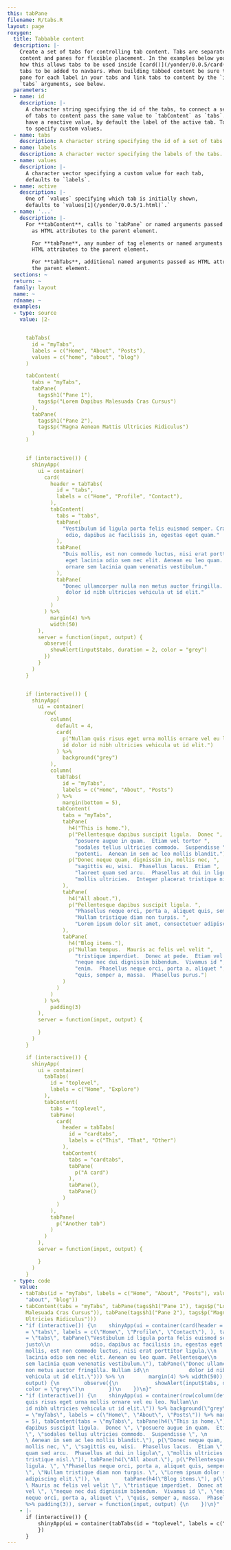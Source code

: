 ```yaml
---
this: tabPane
filename: R/tabs.R
layout: page
roxygen:
  title: Tabbable content
  description: |-
    Create a set of tabs for controlling tab content. Tabs are separated from
    content and panes for flexible placement. In the examples below you can see
    how this allows tabs to be used inside [card()](/yonder/0.0.5/card().html)s. The flexibility also allows
    tabs to be added to navbars. When building tabbed content be sure to create a
    pane for each label in your tabs and link tabs to content by the `id` and
    `tabs` arguments, see below.
  parameters:
  - name: id
    description: |-
      A character string specifying the id of the tabs, to connect a set
      of tabs to content pass the same value to `tabContent` as `tabs`. Tabs do
      have a reactive value, by default the label of the active tab. To `values`
      to specify custom values.
  - name: tabs
    description: A character string specifying the id of a set of tabs.
  - name: labels
    description: A character vector specifying the labels of the tabs.
  - name: values
    description: |-
      A character vector specifying a custom value for each tab,
      defaults to `labels`.
  - name: active
    description: |-
      One of `values` specifying which tab is initially shown,
      defaults to `values[1](/yonder/0.0.5/1.html)`.`
  - name: '...'
    description: |-
      For **tabContent**, calls to `tabPane` or named arguments passed
        as HTML attributes to the parent element.

        For **tabPane**, any number of tag elements or named arguments passed as
        HTML attributes to the parent element.

        For **tabTabs**, additional named arguments passed as HTML attributes to
        the parent element.
  sections: ~
  return: ~
  family: layout
  name: ~
  rdname: ~
  examples:
  - type: source
    value: |2-


      tabTabs(
        id = "myTabs",
        labels = c("Home", "About", "Posts"),
        values = c("home", "about", "blog")
      )

      tabContent(
        tabs = "myTabs",
        tabPane(
          tags$h1("Pane 1"),
          tags$p("Lorem Dapibus Malesuada Cras Cursus")
        ),
        tabPane(
          tags$h1("Pane 2"),
          tags$p("Magna Aenean Mattis Ultricies Ridiculus")
        )
      )


      if (interactive()) {
        shinyApp(
          ui = container(
            card(
              header = tabTabs(
                id = "tabs",
                labels = c("Home", "Profile", "Contact"),
              ),
              tabContent(
                tabs = "tabs",
                tabPane(
                  "Vestibulum id ligula porta felis euismod semper. Cras justo
                   odio, dapibus ac facilisis in, egestas eget quam."
                ),
                tabPane(
                  "Duis mollis, est non commodo luctus, nisi erat porttitor ligula,
                   eget lacinia odio sem nec elit. Aenean eu leo quam. Pellentesque
                   ornare sem lacinia quam venenatis vestibulum."
                ),
                tabPane(
                  "Donec ullamcorper nulla non metus auctor fringilla. Nullam id
                   dolor id nibh ultricies vehicula ut id elit."
                )
              )
            ) %>%
              margin(4) %>%
              width(50)
          ),
          server = function(input, output) {
            observe({
              showAlert(input$tabs, duration = 2, color = "grey")
            })
          }
        )
      }


      if (interactive()) {
        shinyApp(
          ui = container(
            row(
              column(
                default = 4,
                card(
                  p("Nullam quis risus eget urna mollis ornare vel eu leo. Nullam
                  id dolor id nibh ultricies vehicula ut id elit.")
                ) %>%
                  background("grey")
              ),
              column(
                tabTabs(
                  id = "myTabs",
                  labels = c("Home", "About", "Posts")
                ) %>%
                  margin(bottom = 5),
                tabContent(
                  tabs = "myTabs",
                  tabPane(
                    h4("This is home."),
                    p("Pellentesque dapibus suscipit ligula.  Donec ",
                      "posuere augue in quam.  Etiam vel tortor ",
                      "sodales tellus ultricies commodo.  Suspendisse ",
                      "potenti.  Aenean in sem ac leo mollis blandit."),
                    p("Donec neque quam, dignissim in, mollis nec, ",
                      "sagittis eu, wisi.  Phasellus lacus.  Etiam ",
                      "laoreet quam sed arcu.  Phasellus at dui in ligula",
                      "mollis ultricies.  Integer placerat tristique nisl.")
                  ),
                  tabPane(
                    h4("All about."),
                    p("Pellentesque dapibus suscipit ligula. ",
                      "Phasellus neque orci, porta a, aliquet quis, semper a, massa. ",
                      "Nullam tristique diam non turpis. ",
                      "Lorem ipsum dolor sit amet, consectetuer adipiscing elit.")
                  ),
                  tabPane(
                    h4("Blog items."),
                    p("Nullam tempus.  Mauris ac felis vel velit ",
                      "tristique imperdiet.  Donec at pede.  Etiam vel ",
                      "neque nec dui dignissim bibendum.  Vivamus id ",
                      "enim.  Phasellus neque orci, porta a, aliquet ",
                      "quis, semper a, massa.  Phasellus purus.")
                  )
                )
              )
            ) %>%
              padding(3)
          ),
          server = function(input, output) {

          }
        )
      }

      if (interactive()) {
        shinyApp(
          ui = container(
            tabTabs(
              id = "toplevel",
              labels = c("Home", "Explore")
            ),
            tabContent(
              tabs = "toplevel",
              tabPane(
                card(
                  header = tabTabs(
                    id = "cardtabs",
                    labels = c("This", "That", "Other")
                  ),
                  tabContent(
                    tabs = "cardtabs",
                    tabPane(
                      p("A card")
                    ),
                    tabPane(),
                    tabPane()
                  )
                )
              ),
              tabPane(
                p("Another tab")
              )
            )
          ),
          server = function(input, output) {

          }
        )
      }
  - type: code
    value:
    - tabTabs(id = "myTabs", labels = c("Home", "About", "Posts"), values = c("home",
      "about", "blog"))
    - tabContent(tabs = "myTabs", tabPane(tags$h1("Pane 1"), tags$p("Lorem Dapibus
      Malesuada Cras Cursus")), tabPane(tags$h1("Pane 2"), tags$p("Magna Aenean Mattis
      Ultricies Ridiculus")))
    - "if (interactive()) {\n    shinyApp(ui = container(card(header = tabTabs(id
      = \"tabs\", labels = c(\"Home\", \"Profile\", \"Contact\"), ), tabContent(tabs
      = \"tabs\", tabPane(\"Vestibulum id ligula porta felis euismod semper. Cras
      justo\\n             odio, dapibus ac facilisis in, egestas eget quam.\"), tabPane(\"Duis
      mollis, est non commodo luctus, nisi erat porttitor ligula,\\n             eget
      lacinia odio sem nec elit. Aenean eu leo quam. Pellentesque\\n             ornare
      sem lacinia quam venenatis vestibulum.\"), tabPane(\"Donec ullamcorper nulla
      non metus auctor fringilla. Nullam id\\n             dolor id nibh ultricies
      vehicula ut id elit.\"))) %>% \n        margin(4) %>% width(50)), server = function(input,
      output) {\n        observe({\n            showAlert(input$tabs, duration = 2,
      color = \"grey\")\n        })\n    })\n}"
    - "if (interactive()) {\n    shinyApp(ui = container(row(column(default = 4, card(p(\"Nullam
      quis risus eget urna mollis ornare vel eu leo. Nullam\\n            id dolor
      id nibh ultricies vehicula ut id elit.\")) %>% background(\"grey\")), column(tabTabs(id
      = \"myTabs\", labels = c(\"Home\", \"About\", \"Posts\")) %>% margin(bottom
      = 5), tabContent(tabs = \"myTabs\", tabPane(h4(\"This is home.\"), p(\"Pellentesque
      dapibus suscipit ligula.  Donec \", \"posuere augue in quam.  Etiam vel tortor
      \", \"sodales tellus ultricies commodo.  Suspendisse \", \n        \"potenti.
      \ Aenean in sem ac leo mollis blandit.\"), p(\"Donec neque quam, dignissim in,
      mollis nec, \", \"sagittis eu, wisi.  Phasellus lacus.  Etiam \", \"laoreet
      quam sed arcu.  Phasellus at dui in ligula\", \"mollis ultricies.  Integer placerat
      tristique nisl.\")), tabPane(h4(\"All about.\"), p(\"Pellentesque dapibus suscipit
      ligula. \", \"Phasellus neque orci, porta a, aliquet quis, semper a, massa.
      \", \"Nullam tristique diam non turpis. \", \"Lorem ipsum dolor sit amet, consectetuer
      adipiscing elit.\")), \n        tabPane(h4(\"Blog items.\"), p(\"Nullam tempus.
      \ Mauris ac felis vel velit \", \"tristique imperdiet.  Donec at pede.  Etiam
      vel \", \"neque nec dui dignissim bibendum.  Vivamus id \", \"enim.  Phasellus
      neque orci, porta a, aliquet \", \"quis, semper a, massa.  Phasellus purus.\")))))
      %>% padding(3)), server = function(input, output) {\n    })\n}"
    - |-
      if (interactive()) {
          shinyApp(ui = container(tabTabs(id = "toplevel", labels = c("Home", "Explore")), tabContent(tabs = "toplevel", tabPane(card(header = tabTabs(id = "cardtabs", labels = c("This", "That", "Other")), tabContent(tabs = "cardtabs", tabPane(p("A card")), tabPane(), tabPane()))), tabPane(p("Another tab")))), server = function(input, output) {
          })
      }
---
```

